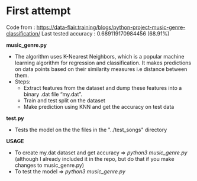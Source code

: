 # First attempt #

Code from : https://data-flair.training/blogs/python-project-music-genre-classification/
Last tested accuracy : 0.689119170984456 (68.91%)

**music_genre.py**
   * The algorithm uses K-Nearest Neighbors, which is a popular machine learning algorithm for regression and classification. It makes predictions on data points based on their similarity measures i.e distance between them.
   * Steps:
      * Extract features from the dataset and dump these features into a binary .dat file “my.dat”.
      * Train and test split on the dataset
      * Make prediction using KNN and get the accuracy on test data

**test.py**
   * Tests the model on the the files in the "../test_songs" directory

**USAGE**
  * To create my.dat dataset and get accuracy => *python3 music_genre.py* (although I already included it in the repo, but do that 
  if you make changes to music_genre.py)
  * To test the model => *python3 music_genre.py*
